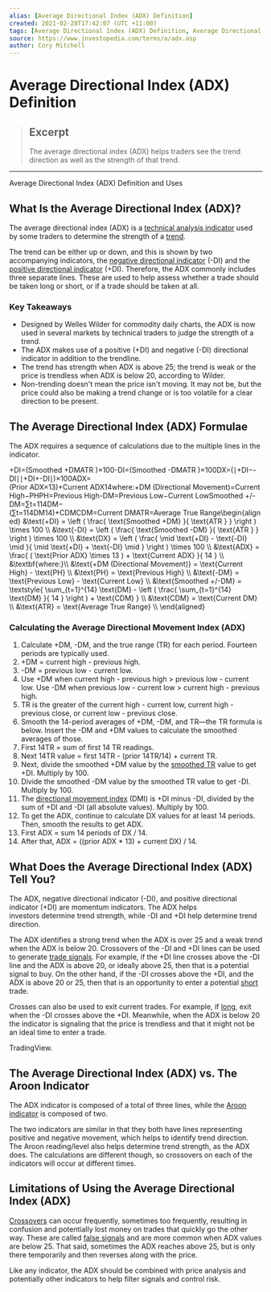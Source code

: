 ```yaml
---
alias: [Average Directional Index (ADX) Definition]
created: 2021-02-28T17:42:07 (UTC +11:00)
tags: [Average Directional Index (ADX) Definition, Average Directional Index (ADX) Definition and Uses]
source: https://www.investopedia.com/terms/a/adx.asp
author: Cory Mitchell
---
```


# Average Directional Index (ADX) Definition

> ## Excerpt
> The average directional index (ADX) helps traders see the trend direction as well as the strength of that trend.

---

Average Directional Index (ADX) Definition and Uses
## What Is the Average Directional Index (ADX)?

The average directional index (ADX) is a [technical analysis indicator](https://www.investopedia.com/terms/t/technicalindicator.asp) used by some traders to determine the strength of a [trend](https://www.investopedia.com/terms/t/trend.asp).

The trend can be either up or down, and this is shown by two accompanying indicators, the [negative directional indicator](https://www.investopedia.com/terms/n/negativedirectionalindicator.asp) (-DI) and the [positive directional indicator](https://www.investopedia.com/terms/p/positivedirectionalindicator.asp) (+DI). Therefore, the ADX commonly includes three separate lines. These are used to help assess whether a trade should be taken long or short, or if a trade should be taken at all.

### Key Takeaways

-   Designed by Welles Wilder for commodity daily charts, the ADX is now used in several markets by technical traders to judge the strength of a trend.
-   The ADX makes use of a positive (+DI) and negative (-DI) directional indicator in addition to the trendline.
-   The trend has strength when ADX is above 25; the trend is weak or the price is trendless when ADX is below 20, according to Wilder.
-   Non-trending doesn't mean the price isn't moving. It may not be, but the price could also be making a trend change or is too volatile for a clear direction to be present.

## The Average Directional Index (ADX) Formulae

The ADX requires a sequence of calculations due to the multiple lines in the indicator.

+DI\=(Smoothed +DMATR )×100\-DI\=(Smoothed -DMATR )×100DX\=(∣+DI−\-DI∣∣+DI+\-DI∣)×100ADX\=(Prior ADX×13)+Current ADX14where:+DM (Directional Movement)\=Current High−PHPH\=Previous High\-DM\=Previous Low−Current LowSmoothed +/-DM\=∑t\=114DM−(∑t\=114DM14)+CDMCDM\=Current DMATR\=Average True Range\\begin{aligned} &\\text{+DI} = \\left ( \\frac{ \\text{Smoothed +DM} }{ \\text{ATR } } \\right ) \\times 100 \\\\ &\\text{-DI} = \\left ( \\frac{ \\text{Smoothed -DM} }{ \\text{ATR } } \\right ) \\times 100 \\\\ &\\text{DX} = \\left ( \\frac{ \\mid \\text{+DI} - \\text{-DI} \\mid }{ \\mid \\text{+DI} + \\text{-DI} \\mid } \\right ) \\times 100 \\\\ &\\text{ADX} = \\frac{ ( \\text{Prior ADX} \\times 13 ) + \\text{Current ADX} }{ 14 } \\\\ &\\textbf{where:}\\\\ &\\text{+DM (Directional Movement)} = \\text{Current High} - \\text{PH} \\\\ &\\text{PH} = \\text{Previous High} \\\\ &\\text{-DM} = \\text{Previous Low} - \\text{Current Low} \\\\ &\\text{Smoothed +/-DM} = \\textstyle{ \\sum\_{t=1}^{14} \\text{DM} - \\left ( \\frac{ \\sum\_{t=1}^{14} \\text{DM} }{ 14 } \\right ) + \\text{CDM} } \\\\ &\\text{CDM} = \\text{Current DM} \\\\ &\\text{ATR} = \\text{Average True Range} \\\\ \\end{aligned}

### Calculating the Average Directional Movement Index (ADX)

1.  Calculate +DM, -DM, and the true range (TR) for each period. Fourteen periods are typically used.
2.  +DM = current high - previous high.
3.  \-DM = previous low - current low.
4.  Use +DM when current high - previous high > previous low - current low. Use -DM when previous low - current low > current high - previous high.
5.  TR is the greater of the current high - current low, current high - previous close, or current low - previous close.
6.  Smooth the 14-period averages of +DM, -DM, and TR—the TR formula is below. Insert the -DM and +DM values to calculate the smoothed averages of those.
7.  First 14TR = sum of first 14 TR readings.
8.  Next 14TR value = first 14TR - (prior 14TR/14) + current TR.
9.  Next, divide the smoothed +DM value by the [smoothed TR](https://www.investopedia.com/terms/a/atr.asp) value to get +DI. Multiply by 100.
10.  Divide the smoothed -DM value by the smoothed TR value to get -DI. Multiply by 100.
11.  The [directional movement index](https://www.investopedia.com/terms/d/dmi.asp) (DMI) is +DI minus -DI, divided by the sum of +DI and -DI (all absolute values). Multiply by 100.
12.  To get the ADX, continue to calculate DX values for at least 14 periods. Then, smooth the results to get ADX.
14.  First ADX = sum 14 periods of DX / 14.
15.  After that, ADX = ((prior ADX \* 13) + current DX) / 14.

## What Does the Average Directional Index (ADX) Tell You?

The ADX, negative directional indicator (-DI), and positive directional indicator (+DI) are momentum indicators. The ADX helps investors determine trend strength, while -DI and +DI help determine trend direction.

The ADX identifies a strong trend when the ADX is over 25 and a weak trend when the ADX is below 20. Crossovers of the -DI and +DI lines can be used to generate [trade signals](https://www.investopedia.com/terms/t/trade-signal.asp). For example, if the +DI line crosses above the -DI line and the ADX is above 20, or ideally above 25, then that is a potential signal to buy. On the other hand, if the -DI crosses above the +DI, and the ADX is above 20 or 25, then that is an opportunity to enter a potential [short](https://www.investopedia.com/terms/s/short.asp) trade.

Crosses can also be used to exit current trades. For example, if [long](https://www.investopedia.com/terms/l/long.asp), exit when the -DI crosses above the +DI. Meanwhile, when the ADX is below 20 the indicator is signaling that the price is trendless and that it might not be an ideal time to enter a trade.

TradingView.

## The Average Directional Index (ADX) vs. The Aroon Indicator

The ADX indicator is composed of a total of three lines, while the [Aroon indicator](https://www.investopedia.com/terms/a/aroon.asp) is composed of two.

The two indicators are similar in that they both have lines representing positive and negative movement, which helps to identify trend direction. The Aroon reading/level also helps determine trend strength, as the ADX does. The calculations are different though, so crossovers on each of the indicators will occur at different times.

## Limitations of Using the Average Directional Index (ADX)

[Crossovers](https://www.investopedia.com/terms/c/crossover.asp) can occur frequently, sometimes too frequently, resulting in confusion and potentially lost money on trades that quickly go the other way. These are called [false signals](https://www.investopedia.com/terms/f/false-signal.asp) and are more common when ADX values are below 25. That said, sometimes the ADX reaches above 25, but is only there temporarily and then reverses along with the price.

Like any indicator, the ADX should be combined with price analysis and potentially other indicators to help filter signals and control risk.
